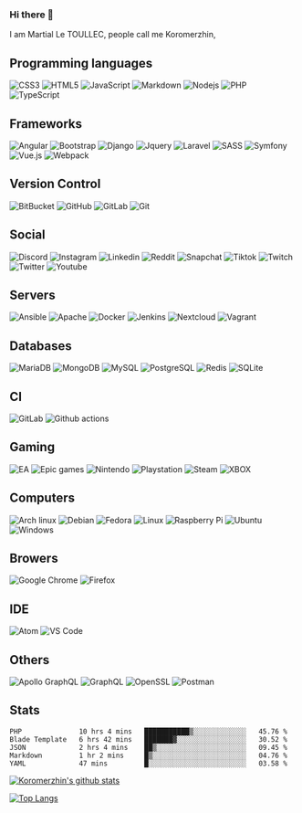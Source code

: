 ### Hi there 👋

I am Martial Le TOULLEC, people call me Koromerzhin, 

## Programming languages

![CSS3](https://img.shields.io/badge/CSS3-black?style=for-the-badge&logo=css3)
![HTML5](https://img.shields.io/badge/HTML5-black?style=for-the-badge&logo=html5&logoColor=white)
![JavaScript](https://img.shields.io/badge/JavaScript-black?style=for-the-badge&logo=javascript)
![Markdown](https://img.shields.io/badge/Markdown-black?&style=for-the-badge&logo=markdown)
![Nodejs](https://img.shields.io/badge/Nodejs-black?style=for-the-badge&logo=Node.js)
![PHP](https://img.shields.io/badge/PHP-black?style=for-the-badge&logo=php)
![TypeScript](https://img.shields.io/badge/TypeScript-black?style=for-the-badge&logo=typescript)

## Frameworks

![Angular](https://img.shields.io/badge/Angular-black?style=for-the-badge&logo=angular)
![Bootstrap](https://img.shields.io/badge/Bootstrap-black?style=for-the-badge&logo=bootstrap)
![Django](https://img.shields.io/badge/Django-black?style=for-the-badge&logo=django)
![Jquery](https://img.shields.io/badge/Jquery-black?style=for-the-badge&logo=jquery)
![Laravel](https://img.shields.io/badge/Laravel-black?style=for-the-badge&logo=laravel)
![SASS](https://img.shields.io/badge/SASS-black?style=for-the-badge&logo=sass)
![Symfony](https://img.shields.io/badge/Symfony-black?style=for-the-badge&logo=symfony)
![Vue.js](https://img.shields.io/badge/Vuejs-black?style=for-the-badge&logo=vue.js)
![Webpack](https://img.shields.io/badge/Webpack-black?style=for-the-badge&logo=webpack)

## Version Control

![BitBucket](https://img.shields.io/badge/BitBucket-black?style=for-the-badge&logo=bitbucket)
![GitHub](https://img.shields.io/badge/GitHub-black?style=for-the-badge&logo=github)
![GitLab](https://img.shields.io/badge/GitLab-black?style=for-the-badge&logo=gitlab)
![Git](https://img.shields.io/badge/Git-black?style=for-the-badge&logo=git)

## Social

![Discord](https://img.shields.io/badge/Discord-black?style=for-the-badge&logo=discord)
![Instagram](https://img.shields.io/badge/Instagram-black?style=for-the-badge&logo=instagram)
![Linkedin](https://img.shields.io/badge/Linkedin-black?style=for-the-badge&logo=linkedin)
![Reddit](https://img.shields.io/badge/Reddit-black?style=for-the-badge&logo=reddit)
![Snapchat](https://img.shields.io/badge/Snapchat-black?style=for-the-badge&logo=snapchat)
![Tiktok](https://img.shields.io/badge/Tiktok-black?style=for-the-badge&logo=tiktok)
![Twitch](https://img.shields.io/badge/Twitch-black?style=for-the-badge&logo=twitch)
![Twitter](https://img.shields.io/badge/Twitter-black?style=for-the-badge&logo=twitter)
![Youtube](https://img.shields.io/badge/Youtube-black?style=for-the-badge&logo=youtube)

## Servers

![Ansible](https://img.shields.io/badge/Ansible-black?style=for-the-badge&logo=ansible)
![Apache](https://img.shields.io/badge/Apache-black?style=for-the-badge&logo=apache)
![Docker](https://img.shields.io/badge/Docker-black?style=for-the-badge&logo=docker)
![Jenkins](https://img.shields.io/badge/Jenkins-black?style=for-the-badge&logo=jenkins)
![Nextcloud](https://img.shields.io/badge/Nextcloud-black?style=for-the-badge&logo=nextcloud)
![Vagrant](https://img.shields.io/badge/Vagrant-black?style=for-the-badge&logo=vagrant)

## Databases

![MariaDB](https://img.shields.io/badge/MariaDB-black?style=for-the-badge&logo=mariadb)
![MongoDB](https://img.shields.io/badge/MongoDB-black?style=for-the-badge&logo=mongodb)
![MySQL](https://img.shields.io/badge/MySQL-black?style=for-the-badge&logo=mysql)
![PostgreSQL](https://img.shields.io/badge/PostgreSQL-black?style=for-the-badge&logo=postgresql)
![Redis](https://img.shields.io/badge/Redis-black?style=for-the-badge&logo=Redis)
![SQLite](https://img.shields.io/badge/SQLite-black?style=for-the-badge&logo=sqlite)

## CI

![GitLab](https://img.shields.io/badge/GitLab-black?style=for-the-badge&logo=gitlab)
![Github actions](https://img.shields.io/badge/Github%20actions-black?style=for-the-badge&logo=github%20actions)

## Gaming

![EA](https://img.shields.io/badge/EA-black?style=for-the-badge&logo=ea)
![Epic games](https://img.shields.io/badge/Epic%20games-black?style=for-the-badge&logo=epic%20games)
![Nintendo](https://img.shields.io/badge/Nintendo-black?style=for-the-badge&logo=nintendo)
![Playstation](https://img.shields.io/badge/Playstation-black?style=for-the-badge&logo=playstation)
![Steam](https://img.shields.io/badge/Steam-black?style=for-the-badge&logo=steam)
![XBOX](https://img.shields.io/badge/XBOX-black?style=for-the-badge&logo=xbox)

## Computers

![Arch linux](https://img.shields.io/badge/Arch%20linux-black?style=for-the-badge&logo=arch%20linux)
![Debian](https://img.shields.io/badge/Debian-black?style=for-the-badge&logo=debian)
![Fedora](https://img.shields.io/badge/Fedora-black?style=for-the-badge&logo=fedora)
![Linux](https://img.shields.io/badge/Linux-black?style=for-the-badge&logo=linux)
![Raspberry Pi](https://img.shields.io/badge/Raspberry%20Pi-black?style=for-the-badge&logo=Raspberry-Pi)
![Ubuntu](https://img.shields.io/badge/Ubuntu-black?style=for-the-badge&logo=ubuntu)
![Windows](https://img.shields.io/badge/Windows-black?style=for-the-badge&logo=windows)

## Browers

![Google Chrome](https://img.shields.io/badge/Google%20chrome-black?style=for-the-badge&logo=google-chrome)
![Firefox](https://img.shields.io/badge/Firefox-black?style=for-the-badge&logo=firefox)

## IDE

![Atom](https://img.shields.io/badge/Atom-black?style=for-the-badge&logo=atom)
![VS Code](https://img.shields.io/badge/VS%20Code-black?style=for-the-badge&logo=visual-studio-code)

## Others

![Apollo GraphQL](https://img.shields.io/badge/Apollo%20GraphQL-black?style=for-the-badge&logo=apollo-graphql)
![GraphQL](https://img.shields.io/badge/GraphQL-black?style=for-the-badge&logo=graphql)
![OpenSSL](https://img.shields.io/badge/OpenSSL-black?style=for-the-badge&logo=openssl)
![Postman](https://img.shields.io/badge/Postman-black?style=for-the-badge&logo=postman)

## Stats

<!--START_SECTION:waka-->
```text
PHP              10 hrs 4 mins   ███████████▒░░░░░░░░░░░░░   45.76 % 
Blade Template   6 hrs 42 mins   ███████▓░░░░░░░░░░░░░░░░░   30.52 % 
JSON             2 hrs 4 mins    ██▒░░░░░░░░░░░░░░░░░░░░░░   09.45 % 
Markdown         1 hr 2 mins     █▒░░░░░░░░░░░░░░░░░░░░░░░   04.76 % 
YAML             47 mins         █░░░░░░░░░░░░░░░░░░░░░░░░   03.58 % 
```
<!--END_SECTION:waka-->

[![Koromerzhin's github stats](https://github-readme-stats.vercel.app/api?username=koromerzhin&count_private=true&show_icons=true&theme=highcontrast)](https://github.com/anuraghazra/github-readme-stats)

[![Top Langs](https://github-readme-stats.vercel.app/api/top-langs/?username=koromerzhin&layout=compact)](https://github.com/anuraghazra/github-readme-stats)



<!--
**koromerzhin/koromerzhin** is a ✨ _special_ ✨ repository because its `README.md` (this file) appears on your GitHub profile.

Here are some ideas to get you started:

- 🔭 I’m currently working on ...
- 🌱 I’m currently learning ...
- 👯 I’m looking to collaborate on ...
- 🤔 I’m looking for help with ...
- 💬 Ask me about ...
- 📫 How to reach me: ...
- 😄 Pronouns: ...
- ⚡ Fun fact: ...
-->
